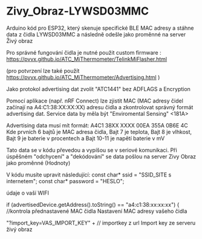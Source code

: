 # Zivy_Obraz-LYWSD03MMC
Arduino kód pro ESP32, který skenuje specifické BLE MAC adresy a stáhne data z čidla LYWSD03MMC a následně odešle jako proměnné na server Živý obraz


Pro správné fungování čidla je nutné použit custom firmware : https://pvvx.github.io/ATC_MiThermometer/TelinkMiFlasher.html

(pro potvrzení lze také použít https://pvvx.github.io/ATC_MiThermometer/Advertising.html )

Jako protokol advertising dat zvolit "ATC1441" bez ADFLAGS a Encryption


Pomocí aplikace (např. nRF Connect) lze zjistit MAC (MAC adresy čidel začínají na A4:C1:38:XX:XX:XX) adresu čidla a zkontrolovat správný formát advertising dat.
Service data by měla být "Enviromental Sensing" <181A>

Advertising data musí mít formát: A4C1 38XX XXXX 00EA 355A 0B6E 4C
Kde prvních 6 bajtů je MAC adresa čidla, Bajt 7 je teplota, Bajt 8 je vlhkost, Bajt 9 je baterie v procentech a Bajt 10-11 je napětí baterie v mV


Tato data se v kódu převedou a vypíšou se v seriové komunikaci.
Při úspěšném "odchycení" a "dekódování" se data pošlou na server Zivy Obraz jako proměnné (Hodnoty)


V kódu musíte upravit následující:
const char* ssid = "SSID_SITE s internetem";
const char* password = "HESLO";

údaje o vaší WIFI


if (advertisedDevice.getAddress().toString() == "a4:c1:38:xx:xx:xx") { //kontrola přednastavené MAC čidla
Nastavení MAC adresy vašeho čidla



"?import_key=VAS_IMPORT_KEY" +  // importkey z url
Import key ze serveru živý obraz



